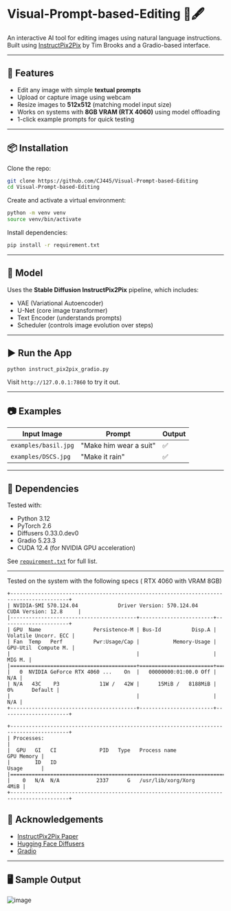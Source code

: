 # Visual-Prompt-based-Editing 🎨🖋️

An interactive AI tool for editing images using natural language instructions. Built using [InstructPix2Pix](https://huggingface.co/timbrooks/instruct-pix2pix) by Tim Brooks and a Gradio-based interface.

---

## 🚀 Features

- Edit any image with simple **textual prompts**
- Upload or capture image using webcam
- Resize images to **512x512** (matching model input size)
- Works on systems with **8GB VRAM (RTX 4060)** using model offloading
- 1-click example prompts for quick testing

---

## 📦 Installation

Clone the repo:

```bash
git clone https://github.com/CJ445/Visual-Prompt-based-Editing
cd Visual-Prompt-based-Editing
```

Create and activate a virtual environment:

```bash
python -m venv venv
source venv/bin/activate
```

Install dependencies:

```bash
pip install -r requirement.txt
```

---

## 🧠 Model

Uses the **Stable Diffusion InstructPix2Pix** pipeline, which includes:

- VAE (Variational Autoencoder)
- U-Net (core image transformer)
- Text Encoder (understands prompts)
- Scheduler (controls image evolution over steps)

---

## ▶️ Run the App

```bash
python instruct_pix2pix_gradio.py
```

Visit `http://127.0.0.1:7860` to try it out.

---

## 📷 Examples

| Input Image           | Prompt                 | Output |
|-----------------------|------------------------|--------|
| `examples/basil.jpg`  | "Make him wear a suit" | ✅     |
| `examples/DSCS.jpg`   | "Make it rain"         | ✅     |

---

## 🧪 Dependencies

Tested with:

- Python 3.12
- PyTorch 2.6
- Diffusers 0.33.0.dev0
- Gradio 5.23.3
- CUDA 12.4 (for NVIDIA GPU acceleration)

See [`requirement.txt`](requirement.txt) for full list.

---

Tested on the system with the following specs ( RTX 4060 with VRAM 8GB)

```
+-----------------------------------------------------------------------------------------+
| NVIDIA-SMI 570.124.04             Driver Version: 570.124.04     CUDA Version: 12.8     |
|-----------------------------------------+------------------------+----------------------+
| GPU  Name                 Persistence-M | Bus-Id          Disp.A | Volatile Uncorr. ECC |
| Fan  Temp   Perf          Pwr:Usage/Cap |           Memory-Usage | GPU-Util  Compute M. |
|                                         |                        |               MIG M. |
|=========================================+========================+======================|
|   0  NVIDIA GeForce RTX 4060 ...    On  |   00000000:01:00.0 Off |                  N/A |
| N/A   43C    P3             11W /   42W |      15MiB /   8188MiB |      0%      Default |
|                                         |                        |                  N/A |
+-----------------------------------------+------------------------+----------------------+
                                                                                         
+-----------------------------------------------------------------------------------------+
| Processes:                                                                              |
|  GPU   GI   CI              PID   Type   Process name                        GPU Memory |
|        ID   ID                                                               Usage      |
|=========================================================================================|
|    0   N/A  N/A            2337      G   /usr/lib/xorg/Xorg                        4MiB |
+-----------------------------------------------------------------------------------------+
```
## 🤖 Acknowledgements

- [InstructPix2Pix Paper](https://arxiv.org/abs/2211.09800)
- [Hugging Face Diffusers](https://huggingface.co/docs/diffusers)
- [Gradio](https://www.gradio.app)

---


## 🖥️ Sample Output

![image](https://github.com/user-attachments/assets/2e81a3be-0436-4efa-b8cb-d2958c6dcbe4)

